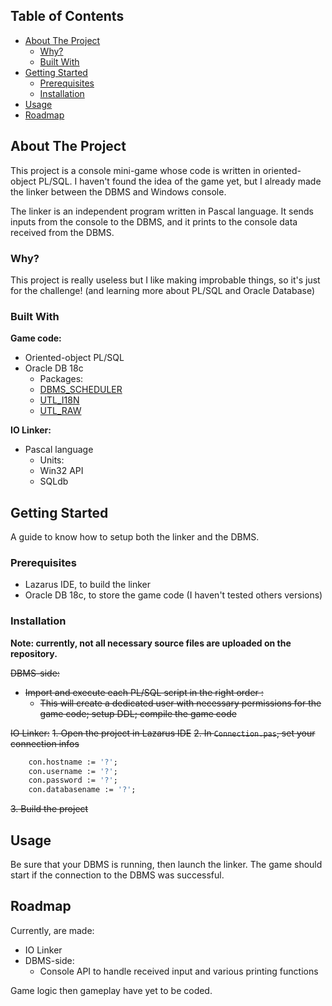 <!-- TABLE OF CONTENTS -->
## Table of Contents

* [About The Project](#about-the-project)
  * [Why?](#why)
  * [Built With](#built-with)
* [Getting Started](#getting-started)
  * [Prerequisites](#prerequisites)
  * [Installation](#installation)
* [Usage](#usage)
* [Roadmap](#roadmap)

<!-- ABOUT THE PROJECT -->
## About The Project

This project is a console mini-game whose code is written in oriented-object PL/SQL. I haven't found the idea of the game yet, but I already made the linker between the DBMS and Windows console.

The linker is an independent program written in Pascal language. It sends inputs from the console to the DBMS, and it prints to the console data received from the DBMS.

### Why?

This project is really useless but I like making improbable things, so it's just for the challenge! (and learning more about PL/SQL and Oracle Database)

### Built With
**Game code:**
* Oriented-object PL/SQL
* Oracle DB 18c
  * Packages:
  * [DBMS_SCHEDULER](https://docs.oracle.com/database/121/ARPLS/d_sched.htm)
  * [UTL_I18N](https://docs.oracle.com/database/121/ARPLS/u_i18n.htm)
  * [UTL_RAW](https://docs.oracle.com/database/121/ARPLS/u_raw.htm)

**IO Linker:**
* Pascal language
  * Units:
  * Win32 API
  * SQLdb

<!-- GETTING STARTED -->
## Getting Started

A guide to know how to setup both the linker and the DBMS.

### Prerequisites

* Lazarus IDE, to build the linker
* Oracle DB 18c, to store the game code (I haven't tested others versions)

### Installation

**Note: currently, not all necessary source files are uploaded on the repository.**

~~DBMS-side:~~
* ~~Import and execute each PL/SQL script in the right order :~~
  * ~~This will create a dedicated user with necessary permissions for the game code; setup DDL; compile the game code~~

~~IO Linker:~~
~~1. Open the project in Lazarus IDE~~
~~2. In `Connection.pas`, set your connection infos~~
```pascal
    con.hostname := '?';
    con.username := '?';
    con.password := '?';
    con.databasename := '?';
```
~~3. Build the project~~

<!-- USAGE EXAMPLES -->
## Usage

Be sure that your DBMS is running, then launch the linker.
The game should start if the connection to the DBMS was successful.

<!-- ROADMAP -->
## Roadmap

Currently, are made:
* IO Linker
* DBMS-side:
  * Console API to handle received input and various printing functions

Game logic then gameplay have yet to be coded.
